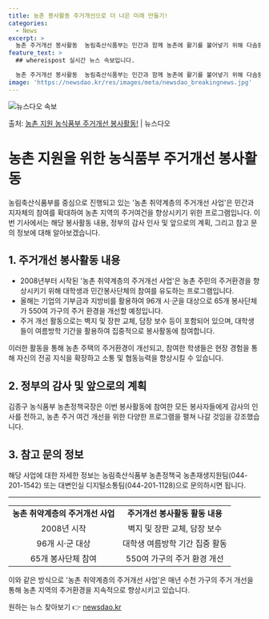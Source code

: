 ```yaml
---
title: 농촌 봉사활동 주거개선으로 더 나은 미래 만들기!
categories:
  - News
excerpt: >
  농촌 주거개선 봉사활동  농림축산식품부는 민간과 함께 농촌에 활기를 불어넣기 위해 다솜둥지복지재단과 손을 잡…
feature_text: >
  ## whereispost 실시간 뉴스 속보입니다.

  농촌 주거개선 봉사활동  농림축산식품부는 민간과 함께 농촌에 활기를 불어넣기 위해 다솜둥지복지재단과 손을 잡…
image: 'https://newsdao.kr/res/images/meta/newsdao_breakingnews.jpg'
---
```


![뉴스다오 속보](https://newsdao.kr/res/images/meta/newsdao_breakingnews.jpg)

<p>출처: <a href="https://newsdao.kr/4444" rel="dofollow">농촌 지원 농식품부 주거개선 봉사활동!</a> | 뉴스다오</p>

<h1 data-ke-size="size26">농촌 지원을 위한 농식품부 주거개선 봉사활동</h1>

<p data-ke-size="size16">농림축산식품부를 중심으로 진행되고 있는 '농촌 취약계층의 주거개선 사업'은 민간과 지자체의 참여를 확대하여 농촌 지역의 주거여건을 향상시키기 위한 프로그램입니다. 이번 기사에서는 해당 봉사활동 내용, 정부의 감사 인사 및 앞으로의 계획, 그리고 참고 문의 정보에 대해 알아보겠습니다.</p>

<h2 data-ke-size="size24">1. 주거개선 봉사활동 내용</h2>

<ul>
  <li>2008년부터 시작된 '농촌 취약계층의 주거개선 사업'은 농촌 주민의 주거환경을 향상시키기 위해 대학생과 민간봉사단체의 참여를 유도하는 프로그램입니다.</li>
  <li>올해는 기업의 기부금과 지방비를 활용하여 96개 시·군을 대상으로 65개 봉사단체가 550여 가구의 주거 환경을 개선할 예정입니다.</li>
  <li>주거 개선 활동으로는 벽지 및 장판 교체, 담장 보수 등이 포함되어 있으며, 대학생들이 여름방학 기간을 활용하여 집중적으로 봉사활동에 참여합니다.</li>
</ul>

<p data-ke-size="size16">이러한 활동을 통해 농촌 주택의 주거환경이 개선되고, 참여한 학생들은 현장 경험을 통해 자신의 전공 지식을 확장하고 소통 및 협동능력을 향상시킬 수 있습니다.</p>

<h2 data-ke-size="size24">2. 정부의 감사 및 앞으로의 계획</h2>

<p data-ke-size="size16">김종구 농식품부 농촌정책국장은 이번 봉사활동에 참여한 모든 봉사자들에게 감사의 인사를 전하고, 농촌 주거 여건 개선을 위한 다양한 프로그램을 펼쳐 나갈 것임을 강조했습니다.</p>

<h2 data-ke-size="size24">3. 참고 문의 정보</h2>

<p data-ke-size="size16">해당 사업에 대한 자세한 정보는 농림축산식품부 농촌정책국 농촌재생지원팀(044-201-1542) 또는 대변인실 디지털소통팀(044-201-1128)으로 문의하시면 됩니다.</p>

<hr data-ke-size="size16">

<table style="width: 100%;">
<tbody>
<tr>
<td style="text-align: center; height: 17px;"><b>농촌 취약계층의 주거개선 사업</b></td>
<td style="text-align: center; height: 17px;"><b>주거개선 봉사활동 활동 내용</b></td>
</tr>
<tr>
<td style="text-align: center; height: 17px;">2008년 시작</td>
<td style="text-align: center; height: 17px;">벽지 및 장판 교체, 담장 보수</td>
</tr>
<tr>
<td style="text-align: center; height: 17px;">96개 시·군 대상</td>
<td style="text-align: center; height: 17px;">대학생 여름방학 기간 집중 활동</td>
</tr>
<tr>
<td style="text-align: center; height: 17px;">65개 봉사단체 참여</td>
<td style="text-align: center; height: 17px;">550여 가구의 주거 환경 개선</td>
</tr>
</tbody>
</table>

<p data-ke-size="size16">이와 같은 방식으로 '농촌 취약계층의 주거개선 사업'은 매년 수천 가구의 주거 개선을 통해 농촌 지역의 주거환경을 지속적으로 향상시키고 있습니다.</p> 

원하는 뉴스 찾아보기 👉 <a href="https://newsdao.kr" rel="dofollow">newsdao.kr</a>



